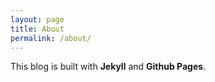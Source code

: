 ```yaml
---
layout: page
title: About
permalink: /about/
---
```


This blog is built with __Jekyll__ and __Github Pages__.
